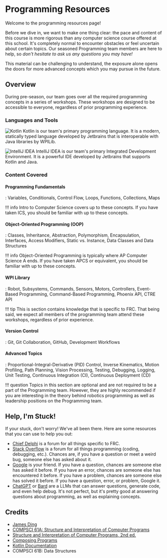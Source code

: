 # Programming Resources

Welcome to the programming resources page!


Before we dive in, we want to make one thing clear: the pace and content of this course is more rigorous than any computer science course offered at this school. It's completely normal to encounter obstacles or feel uncertain about certain topics. Our seasoned Programming team members are here to help, so *don't hesitate to ask us any questions you may have!*

This material can be challenging to understand, the exposure alone opens the doors for more advanced concepts which you may pursue in the future.

## Overview

During pre-season, our team goes over all the required programming concepts in a series of workshops. These workshops are designed to be accessible to everyone, regardless of prior programming experience.

### Languages and Tools
![Kotlin](https://kotlinlang.org/docs/images/kotlin-logo.png)
Kotlin is our team's primary programming language. It is a modern, statically typed language developed by Jetbrains that is interoperable with Java libraries by WPILib.

![IntelliJ IDEA](https://resources.jetbrains.com/storage/products/company/brand/logos/IntelliJ_IDEA.png)
IntelliJ IDEA is our team's primary Integrated Development Environment. It is a powerful IDE developed by Jetbrains that supports Kotlin and Java.

### Content Covered

#### Programming Fundamentals
:   Variables, Conditionals, Control Flow, Loops, Functions, Collections, Maps

!!! info
    Intro to Computer Science covers up to these concepts. If you have taken ICS, you should be familiar with up to these concepts.

#### Object-Oriented Programming (OOP)

:   Classes, Inheritance, Abstraction, Polymorphism, Encapsulation, Interfaces, Access Modifiers, Static vs. Instance, Data Classes and Data Structures

!!! info
    Object-Oriented Programming is typically where AP Computer Science A ends. If you have taken APCS or equivalent, you should be familiar with up to these concepts.

#### WPI Library
:   Robot, Subsystems, Commands, Sensors, Motors, Controllers, Event-Based Programming, Command-Based Programming, Phoenix API, CTRE API

!!! tip
    This is section contains knowledge that is specific to FRC. That being said, we expect all members of the programming team attend these workshops, regardless of prior experience.

#### Version Control
:   Git, Git Collaboration, GitHub, Development Workflows

#### Advanced Topics
:   Proportional-Integral-Derivative (PID) Control, Inverse Kinematics, Motion Profiling, Path Planning, Vision Processing, Testing, Debugging, Logging, Unit Testing, Continuous Integration (CI), Continuous Deployment (CD)

!!! question
    Topics in this section are optional and are not required to be a part of the Programming team. However, they are highly recommended if you are interesting in the theory behind robotics programming as well as leadership positions on the Programming team.

## Help, I'm Stuck!
If your stuck, don't worry! We've all been there. Here are some resources that you can use to help you out:

- [Chief Delphi](https://www.chiefdelphi.com/) is a forum for all things specific to FRC. 
- [Stack Overflow](https://stackoverflow.com/) is a forum for all things programming (coding, debugging, etc.). Chances are, if you have a question or meet a weird bug, someone else has asked about it.
- [Google](https://www.google.com/) is your friend. If you have a question, chances are someone else has asked it before. If you have an error, chances are someone else has encountered it before. If you have a problem, chances are someone else has solved it before. If you have a question, error, or problem, Google it.
- [ChatGPT](https://chat.openai.com/) or [Bard](https://bard.google.com/) are a LLMs that can answer questions, generate code, and even help debug. It's not perfect, but it's pretty good at answering questions about programming, as well as explaining concepts.

## Credits
- [James Ding](https://github.com/twangodev)
- [COMPSCI 61A: Structure and Interpretation of Computer Programs](https://cs61a.org/)
- [Structure and Interpretation of Computer Programs, 2nd ed.](https://web.mit.edu/6.001/6.037/sicp.pdf)
- [Composing Programs](https://www.composingprograms.com)
- [Kotlin Documentation](https://kotlinlang.org/docs/home.html)
- COMPSCI 61B: Data Structures
